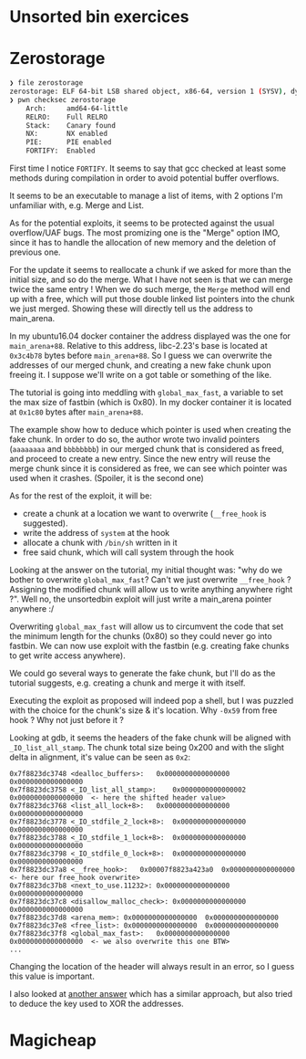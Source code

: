 # Unsorted bin exercices

# Zerostorage

```bash
❯ file zerostorage
zerostorage: ELF 64-bit LSB shared object, x86-64, version 1 (SYSV), dynamically linked, interpreter /lib64/ld-linux-x86-64.so.2, for GNU/Linux 2.6.24, BuildID[sha1]=93c36d63b011f873b2ba65c8562c972ffbea10d9, stripped
❯ pwn checksec zerostorage
    Arch:     amd64-64-little
    RELRO:    Full RELRO
    Stack:    Canary found
    NX:       NX enabled
    PIE:      PIE enabled
    FORTIFY:  Enabled
```

First time I notice `FORTIFY`. It seems to say that gcc checked at least some methods during compilation in order to avoid potential buffer overflows.

It seems to be an executable to manage a list of items, with 2 options I'm unfamiliar with, e.g. Merge and List.

As for the potential exploits, it seems to be protected against the usual overflow/UAF bugs. The most promizing one is the "Merge" option IMO, since it has to handle the allocation of new memory and the deletion of previous one.

For the update it seems to reallocate a chunk if we asked for more than the initial size, and so do the merge. What I have not seen is that we can merge twice the same entry ! When we do such merge, the `Merge` method will end up with a free, which will put those double linked list pointers into the chunk we just merged. Showing these will directly tell us the address to main_arena.

In my ubuntu16.04 docker container the address displayed was the one for `main_arena+88`. Relative to this address, libc-2.23's base is located at
`0x3c4b78` bytes before `main_arena+88`. So I guess we can overwrite the addresses of our merged chunk, and creating a new fake chunk upon freeing it. I suppose we'll write on a got table or something of the like.

The tutorial is going into meddling with `global_max_fast`, a variable to set the max size of fastbin (which is 0x80). In my docker container it is located at `0x1c80` bytes after `main_arena+88`.

The example show how to deduce which pointer is used when creating the fake chunk. In order to do so, the author wrote two invalid pointers (`aaaaaaaa` and `bbbbbbbb`) in our merged chunk that is considered as freed, and proceed to create a new entry. Since the new entry will reuse the merge chunk since it is considered as free, we can see which pointer was used when it crashes. (Spoiler, it is the second one)

As for the rest of the exploit, it will be:
* create a chunk at a location we want to overwrite (`__free_hook` is suggested).
* write the address of `system` at the hook
* allocate a chunk with `/bin/sh` written in it
* free said chunk, which will call system through the hook

Looking at the answer on the tutorial, my initial thought was: "why do we bother to overwrite `global_max_fast`? Can't we just overwrite `__free_hook` ? Assigning the modified chunk will allow us to write anything anywhere right ?". Well no, the unsortedbin exploit will just write a main_arena pointer anywhere :/

Overwriting `global_max_fast` will allow us to circumvent the code that set the minimum length for the chunks (0x80) so they could never go into fastbin. We can now use exploit with the fastbin (e.g. creating fake chunks to get write access anywhere).

We could go several ways to generate the fake chunk, but I'll do as the tutorial suggests, e.g. creating a chunk and merge it with itself.

Executing the exploit as proposed will indeed pop a shell, but I was puzzled with the choice for the chunk's size & it's location. Why `-0x59` from free hook ? Why not just before it ?

Looking at gdb, it seems the headers of the fake chunk will be aligned with `_IO_list_all_stamp`. The chunk total size being 0x200 and with the slight delta in alignment, it's value can be seen as `0x2`:
```gdb
0x7f8823dc3748 <dealloc_buffers>:	0x0000000000000000	0x0000000000000000
0x7f8823dc3758 <_IO_list_all_stamp>:	0x0000000000000002	0x0000000000000000  <- here the shifted header value>
0x7f8823dc3768 <list_all_lock+8>:	0x0000000000000000	0x0000000000000000
0x7f8823dc3778 <_IO_stdfile_2_lock+8>:	0x0000000000000000	0x0000000000000000
0x7f8823dc3788 <_IO_stdfile_1_lock+8>:	0x0000000000000000	0x0000000000000000
0x7f8823dc3798 <_IO_stdfile_0_lock+8>:	0x0000000000000000	0x0000000000000000
0x7f8823dc37a8 <__free_hook>:	0x00007f8823a423a0	0x0000000000000000  <- here our free_hook overwrite>
0x7f8823dc37b8 <next_to_use.11232>:	0x0000000000000000	0x0000000000000000
0x7f8823dc37c8 <disallow_malloc_check>:	0x0000000000000000	0x0000000000000000
0x7f8823dc37d8 <arena_mem>:	0x0000000000000000	0x0000000000000000
0x7f8823dc37e8 <free_list>:	0x0000000000000000	0x0000000000000000
0x7f8823dc37f8 <global_max_fast>:	0x0000000000000000	0x0000000000000000  <- we also overwrite this one BTW>
...
```

Changing the location of the header will always result in an error, so I guess this value is important.

I also looked at [another answer](https://1ce0ear.github.io/2017/10/16/Zerostorage/) which has a similar approach, but also tried to deduce the key used to XOR the addresses.

# Magicheap

